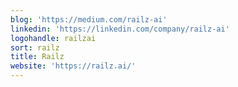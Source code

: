 ```yaml
---
blog: 'https://medium.com/railz-ai'
linkedin: 'https://linkedin.com/company/railz-ai'
logohandle: railzai
sort: railz
title: Railz
website: 'https://railz.ai/'
---
```

